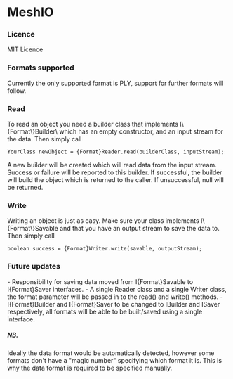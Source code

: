 # MeshIO
<h3>Licence</h3>
MIT Licence

<h3>Formats supported</h3>
Currently the only supported format is PLY, support for further formats will follow.


<h3>Read</h3>
To read an object you need a builder class that implements I\{Format\}Builder\<YourClass\> which has an empty constructor, and an input stream for the data. Then simply call

    YourClass newObject = {Format}Reader.read(builderClass, inputStream);

A new builder will be created which will read data from the input stream. Success or failure will be reported to this builder. If successful, the builder will build the object which is returned to the caller. If unsuccessful, null will be returned.

<h3>Write</h3>
Writing an object is just as easy. Make sure your class implements I\{Format\}Savable and that you have an output stream to save the data to. Then simply call

    boolean success = {Format}Writer.write(savable, outputStream);

<h3>Future updates</h3>
 - Responsibility for saving data moved from I{Format}Savable to I{Format}Saver interfaces.
 - A single Reader class and a single Writer class, the format parameter will be passed in to the read() and write() methods.
 - I{Format}Builder and I{Format}Saver to be changed to IBuilder and ISaver respectively, all formats will be able to be built/saved using a single interface.

<h5>NB.</h5>
Ideally the data format would be automatically detected, however some formats don't have a "magic number" specifying which format it is. This is why the data format is required to be specified manually.
